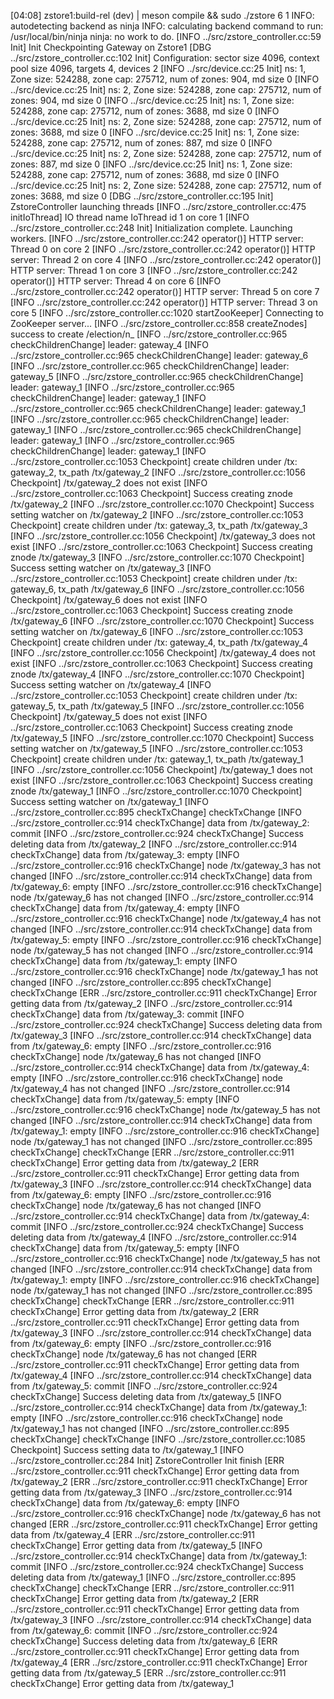 [04:08] zstore1:build-rel (dev) | meson compile && sudo ./zstore 6 1
INFO: autodetecting backend as ninja
INFO: calculating backend command to run: /usr/local/bin/ninja
ninja: no work to do.
[INFO ../src/zstore_controller.cc:59 Init] Init Checkpointing Gateway on Zstore1
[DBG ../src/zstore_controller.cc:102 Init] Configuration: sector size 4096, context pool size 4096, targets 4, devices 2
[INFO ../src/device.cc:25 Init] ns: 1, Zone size: 524288, zone cap: 275712, num of zones: 904, md size 0
[INFO ../src/device.cc:25 Init] ns: 2, Zone size: 524288, zone cap: 275712, num of zones: 904, md size 0
[INFO ../src/device.cc:25 Init] ns: 1, Zone size: 524288, zone cap: 275712, num of zones: 3688, md size 0
[INFO ../src/device.cc:25 Init] ns: 2, Zone size: 524288, zone cap: 275712, num of zones: 3688, md size 0
[INFO ../src/device.cc:25 Init] ns: 1, Zone size: 524288, zone cap: 275712, num of zones: 887, md size 0
[INFO ../src/device.cc:25 Init] ns: 2, Zone size: 524288, zone cap: 275712, num of zones: 887, md size 0
[INFO ../src/device.cc:25 Init] ns: 1, Zone size: 524288, zone cap: 275712, num of zones: 3688, md size 0
[INFO ../src/device.cc:25 Init] ns: 2, Zone size: 524288, zone cap: 275712, num of zones: 3688, md size 0
[DBG ../src/zstore_controller.cc:195 Init] ZstoreController launching threads
[INFO ../src/zstore_controller.cc:475 initIoThread] IO thread name IoThread id 1 on core 1
[INFO ../src/zstore_controller.cc:248 Init] Initialization complete. Launching workers.
[INFO ../src/zstore_controller.cc:242 operator()] HTTP server: Thread 0 on core 2
[INFO ../src/zstore_controller.cc:242 operator()] HTTP server: Thread 2 on core 4
[INFO ../src/zstore_controller.cc:242 operator()] HTTP server: Thread 1 on core 3
[INFO ../src/zstore_controller.cc:242 operator()] HTTP server: Thread 4 on core 6
[INFO ../src/zstore_controller.cc:242 operator()] HTTP server: Thread 5 on core 7
[INFO ../src/zstore_controller.cc:242 operator()] HTTP server: Thread 3 on core 5
[INFO ../src/zstore_controller.cc:1020 startZooKeeper] Connecting to ZooKeeper server...
[INFO ../src/zstore_controller.cc:858 createZnodes] success to create /election/n_
[INFO ../src/zstore_controller.cc:965 checkChildrenChange] leader: gateway_4
[INFO ../src/zstore_controller.cc:965 checkChildrenChange] leader: gateway_6
[INFO ../src/zstore_controller.cc:965 checkChildrenChange] leader: gateway_5
[INFO ../src/zstore_controller.cc:965 checkChildrenChange] leader: gateway_1
[INFO ../src/zstore_controller.cc:965 checkChildrenChange] leader: gateway_1
[INFO ../src/zstore_controller.cc:965 checkChildrenChange] leader: gateway_1
[INFO ../src/zstore_controller.cc:965 checkChildrenChange] leader: gateway_1
[INFO ../src/zstore_controller.cc:965 checkChildrenChange] leader: gateway_1
[INFO ../src/zstore_controller.cc:965 checkChildrenChange] leader: gateway_1
[INFO ../src/zstore_controller.cc:1053 Checkpoint] create children under /tx: gateway_2, tx_path /tx/gateway_2
[INFO ../src/zstore_controller.cc:1056 Checkpoint] /tx/gateway_2 does not exist
[INFO ../src/zstore_controller.cc:1063 Checkpoint] Success creating znode /tx/gateway_2
[INFO ../src/zstore_controller.cc:1070 Checkpoint] Success setting watcher on /tx/gateway_2
[INFO ../src/zstore_controller.cc:1053 Checkpoint] create children under /tx: gateway_3, tx_path /tx/gateway_3
[INFO ../src/zstore_controller.cc:1056 Checkpoint] /tx/gateway_3 does not exist
[INFO ../src/zstore_controller.cc:1063 Checkpoint] Success creating znode /tx/gateway_3
[INFO ../src/zstore_controller.cc:1070 Checkpoint] Success setting watcher on /tx/gateway_3
[INFO ../src/zstore_controller.cc:1053 Checkpoint] create children under /tx: gateway_6, tx_path /tx/gateway_6
[INFO ../src/zstore_controller.cc:1056 Checkpoint] /tx/gateway_6 does not exist
[INFO ../src/zstore_controller.cc:1063 Checkpoint] Success creating znode /tx/gateway_6
[INFO ../src/zstore_controller.cc:1070 Checkpoint] Success setting watcher on /tx/gateway_6
[INFO ../src/zstore_controller.cc:1053 Checkpoint] create children under /tx: gateway_4, tx_path /tx/gateway_4
[INFO ../src/zstore_controller.cc:1056 Checkpoint] /tx/gateway_4 does not exist
[INFO ../src/zstore_controller.cc:1063 Checkpoint] Success creating znode /tx/gateway_4
[INFO ../src/zstore_controller.cc:1070 Checkpoint] Success setting watcher on /tx/gateway_4
[INFO ../src/zstore_controller.cc:1053 Checkpoint] create children under /tx: gateway_5, tx_path /tx/gateway_5
[INFO ../src/zstore_controller.cc:1056 Checkpoint] /tx/gateway_5 does not exist
[INFO ../src/zstore_controller.cc:1063 Checkpoint] Success creating znode /tx/gateway_5
[INFO ../src/zstore_controller.cc:1070 Checkpoint] Success setting watcher on /tx/gateway_5
[INFO ../src/zstore_controller.cc:1053 Checkpoint] create children under /tx: gateway_1, tx_path /tx/gateway_1
[INFO ../src/zstore_controller.cc:1056 Checkpoint] /tx/gateway_1 does not exist
[INFO ../src/zstore_controller.cc:1063 Checkpoint] Success creating znode /tx/gateway_1
[INFO ../src/zstore_controller.cc:1070 Checkpoint] Success setting watcher on /tx/gateway_1
[INFO ../src/zstore_controller.cc:895 checkTxChange] checkTxChange
[INFO ../src/zstore_controller.cc:914 checkTxChange] data from /tx/gateway_2: commit
[INFO ../src/zstore_controller.cc:924 checkTxChange] Success deleting data from /tx/gateway_2
[INFO ../src/zstore_controller.cc:914 checkTxChange] data from /tx/gateway_3: empty
[INFO ../src/zstore_controller.cc:916 checkTxChange] node /tx/gateway_3 has not changed
[INFO ../src/zstore_controller.cc:914 checkTxChange] data from /tx/gateway_6: empty
[INFO ../src/zstore_controller.cc:916 checkTxChange] node /tx/gateway_6 has not changed
[INFO ../src/zstore_controller.cc:914 checkTxChange] data from /tx/gateway_4: empty
[INFO ../src/zstore_controller.cc:916 checkTxChange] node /tx/gateway_4 has not changed
[INFO ../src/zstore_controller.cc:914 checkTxChange] data from /tx/gateway_5: empty
[INFO ../src/zstore_controller.cc:916 checkTxChange] node /tx/gateway_5 has not changed
[INFO ../src/zstore_controller.cc:914 checkTxChange] data from /tx/gateway_1: empty
[INFO ../src/zstore_controller.cc:916 checkTxChange] node /tx/gateway_1 has not changed
[INFO ../src/zstore_controller.cc:895 checkTxChange] checkTxChange
[ERR ../src/zstore_controller.cc:911 checkTxChange] Error getting data from /tx/gateway_2
[INFO ../src/zstore_controller.cc:914 checkTxChange] data from /tx/gateway_3: commit
[INFO ../src/zstore_controller.cc:924 checkTxChange] Success deleting data from /tx/gateway_3
[INFO ../src/zstore_controller.cc:914 checkTxChange] data from /tx/gateway_6: empty
[INFO ../src/zstore_controller.cc:916 checkTxChange] node /tx/gateway_6 has not changed
[INFO ../src/zstore_controller.cc:914 checkTxChange] data from /tx/gateway_4: empty
[INFO ../src/zstore_controller.cc:916 checkTxChange] node /tx/gateway_4 has not changed
[INFO ../src/zstore_controller.cc:914 checkTxChange] data from /tx/gateway_5: empty
[INFO ../src/zstore_controller.cc:916 checkTxChange] node /tx/gateway_5 has not changed
[INFO ../src/zstore_controller.cc:914 checkTxChange] data from /tx/gateway_1: empty
[INFO ../src/zstore_controller.cc:916 checkTxChange] node /tx/gateway_1 has not changed
[INFO ../src/zstore_controller.cc:895 checkTxChange] checkTxChange
[ERR ../src/zstore_controller.cc:911 checkTxChange] Error getting data from /tx/gateway_2
[ERR ../src/zstore_controller.cc:911 checkTxChange] Error getting data from /tx/gateway_3
[INFO ../src/zstore_controller.cc:914 checkTxChange] data from /tx/gateway_6: empty
[INFO ../src/zstore_controller.cc:916 checkTxChange] node /tx/gateway_6 has not changed
[INFO ../src/zstore_controller.cc:914 checkTxChange] data from /tx/gateway_4: commit
[INFO ../src/zstore_controller.cc:924 checkTxChange] Success deleting data from /tx/gateway_4
[INFO ../src/zstore_controller.cc:914 checkTxChange] data from /tx/gateway_5: empty
[INFO ../src/zstore_controller.cc:916 checkTxChange] node /tx/gateway_5 has not changed
[INFO ../src/zstore_controller.cc:914 checkTxChange] data from /tx/gateway_1: empty
[INFO ../src/zstore_controller.cc:916 checkTxChange] node /tx/gateway_1 has not changed
[INFO ../src/zstore_controller.cc:895 checkTxChange] checkTxChange
[ERR ../src/zstore_controller.cc:911 checkTxChange] Error getting data from /tx/gateway_2
[ERR ../src/zstore_controller.cc:911 checkTxChange] Error getting data from /tx/gateway_3
[INFO ../src/zstore_controller.cc:914 checkTxChange] data from /tx/gateway_6: empty
[INFO ../src/zstore_controller.cc:916 checkTxChange] node /tx/gateway_6 has not changed
[ERR ../src/zstore_controller.cc:911 checkTxChange] Error getting data from /tx/gateway_4
[INFO ../src/zstore_controller.cc:914 checkTxChange] data from /tx/gateway_5: commit
[INFO ../src/zstore_controller.cc:924 checkTxChange] Success deleting data from /tx/gateway_5
[INFO ../src/zstore_controller.cc:914 checkTxChange] data from /tx/gateway_1: empty
[INFO ../src/zstore_controller.cc:916 checkTxChange] node /tx/gateway_1 has not changed
[INFO ../src/zstore_controller.cc:895 checkTxChange] checkTxChange
[INFO ../src/zstore_controller.cc:1085 Checkpoint] Success setting data to /tx/gateway_1
[INFO ../src/zstore_controller.cc:284 Init] ZstoreController Init finish
[ERR ../src/zstore_controller.cc:911 checkTxChange] Error getting data from /tx/gateway_2
[ERR ../src/zstore_controller.cc:911 checkTxChange] Error getting data from /tx/gateway_3
[INFO ../src/zstore_controller.cc:914 checkTxChange] data from /tx/gateway_6: empty
[INFO ../src/zstore_controller.cc:916 checkTxChange] node /tx/gateway_6 has not changed
[ERR ../src/zstore_controller.cc:911 checkTxChange] Error getting data from /tx/gateway_4
[ERR ../src/zstore_controller.cc:911 checkTxChange] Error getting data from /tx/gateway_5
[INFO ../src/zstore_controller.cc:914 checkTxChange] data from /tx/gateway_1: commit
[INFO ../src/zstore_controller.cc:924 checkTxChange] Success deleting data from /tx/gateway_1
[INFO ../src/zstore_controller.cc:895 checkTxChange] checkTxChange
[ERR ../src/zstore_controller.cc:911 checkTxChange] Error getting data from /tx/gateway_2
[ERR ../src/zstore_controller.cc:911 checkTxChange] Error getting data from /tx/gateway_3
[INFO ../src/zstore_controller.cc:914 checkTxChange] data from /tx/gateway_6: commit
[INFO ../src/zstore_controller.cc:924 checkTxChange] Success deleting data from /tx/gateway_6
[ERR ../src/zstore_controller.cc:911 checkTxChange] Error getting data from /tx/gateway_4
[ERR ../src/zstore_controller.cc:911 checkTxChange] Error getting data from /tx/gateway_5
[ERR ../src/zstore_controller.cc:911 checkTxChange] Error getting data from /tx/gateway_1


